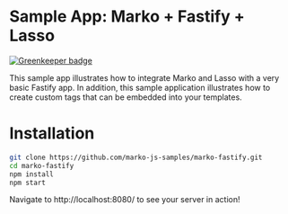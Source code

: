 # Sample App: Marko + Fastify + Lasso

[![Greenkeeper badge](https://badges.greenkeeper.io/zanjs/marko-fastify.svg)](https://greenkeeper.io/)

This sample app illustrates how to integrate Marko and Lasso with a very basic
Fastify app. In addition, this sample application illustrates how to create
custom tags that can be embedded into your templates.

# Installation

```bash
git clone https://github.com/marko-js-samples/marko-fastify.git
cd marko-fastify
npm install
npm start
```

Navigate to http://localhost:8080/ to see your server in action!
